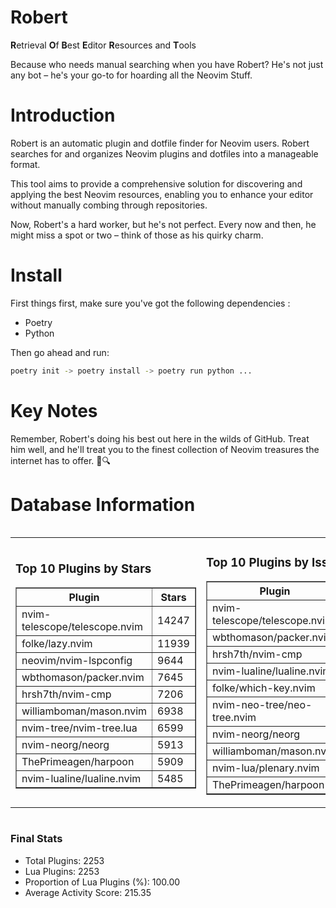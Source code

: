 # Robert

**R**etrieval
**O**f
**B**est
**E**ditor
**R**esources and
**T**ools

Because who needs manual searching when you have Robert?
He's not just any bot – he's your go-to for hoarding all the Neovim Stuff.

# Introduction
Robert is an automatic plugin and dotfile finder for Neovim users. Robert searches for and organizes Neovim plugins and dotfiles into a manageable format.

This tool aims to provide a comprehensive solution for discovering and applying the best Neovim resources, enabling you to enhance your editor without manually combing through repositories.

Now, Robert's a hard worker, but he's not perfect. Every now and then, he might miss a spot or two – think of those as his quirky charm. 

# Install
 First things first, make sure you've got the following dependencies :
  - Poetry 
  - Python 

Then go ahead and run:

```bash
poetry init -> poetry install -> poetry run python ...
```
# Key Notes

Remember, Robert's doing his best out here in the wilds of GitHub. Treat him well, and he'll treat you to the finest collection of Neovim treasures the internet has to offer. 🎩🔍


# Database Information

<div style='display:flex;flex-direction:row;justify-content:space-between;'><table><tr><td><h3>Top 10 Plugins by Stars</h3><table border="1"><tr><th>Plugin</th><th>Stars</th></tr><tr><td>nvim-telescope/telescope.nvim</td><td>14247</td></tr><tr><td>folke/lazy.nvim</td><td>11939</td></tr><tr><td>neovim/nvim-lspconfig</td><td>9644</td></tr><tr><td>wbthomason/packer.nvim</td><td>7645</td></tr><tr><td>hrsh7th/nvim-cmp</td><td>7206</td></tr><tr><td>williamboman/mason.nvim</td><td>6938</td></tr><tr><td>nvim-tree/nvim-tree.lua</td><td>6599</td></tr><tr><td>nvim-neorg/neorg</td><td>5913</td></tr><tr><td>ThePrimeagen/harpoon</td><td>5909</td></tr><tr><td>nvim-lualine/lualine.nvim</td><td>5485</td></tr></table></td><td><h3>Top 10 Plugins by Issues</h3><table border="1"><tr><th>Plugin</th><th>Issues</th></tr><tr><td>nvim-telescope/telescope.nvim</td><td>330</td></tr><tr><td>wbthomason/packer.nvim</td><td>305</td></tr><tr><td>hrsh7th/nvim-cmp</td><td>244</td></tr><tr><td>nvim-lualine/lualine.nvim</td><td>197</td></tr><tr><td>folke/which-key.nvim</td><td>190</td></tr><tr><td>nvim-neo-tree/neo-tree.nvim</td><td>187</td></tr><tr><td>nvim-neorg/neorg</td><td>171</td></tr><tr><td>williamboman/mason.nvim</td><td>160</td></tr><tr><td>nvim-lua/plenary.nvim</td><td>121</td></tr><tr><td>ThePrimeagen/harpoon</td><td>101</td></tr></table></td><td><h3>Top 10 Plugins by Forks</h3><table border="1"><tr><th>Plugin</th><th>Forks</th></tr><tr><td>neovim/nvim-lspconfig</td><td>2012</td></tr><tr><td>nvim-telescope/telescope.nvim</td><td>780</td></tr><tr><td>nvim-tree/nvim-tree.lua</td><td>595</td></tr><tr><td>nvim-lualine/lualine.nvim</td><td>447</td></tr><tr><td>hrsh7th/nvim-cmp</td><td>358</td></tr><tr><td>folke/tokyonight.nvim</td><td>350</td></tr><tr><td>ThePrimeagen/harpoon</td><td>342</td></tr><tr><td>jackMort/ChatGPT.nvim</td><td>302</td></tr><tr><td>nvimdev/lspsaga.nvim</td><td>280</td></tr><tr><td>folke/lazy.nvim</td><td>278</td></tr></table></td></tr></table></div>

### Final Stats
- Total Plugins: 2253
- Lua Plugins: 2253
- Proportion of Lua Plugins (%): 100.00
- Average Activity Score: 215.35
